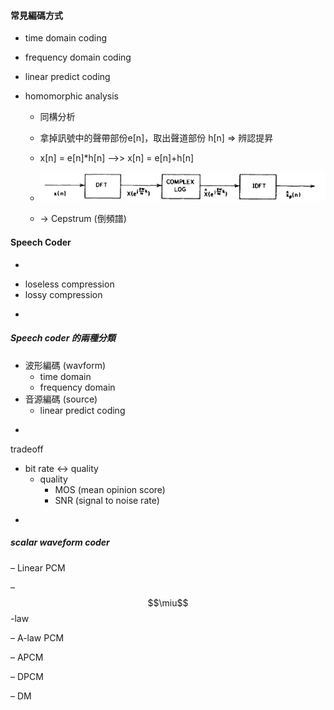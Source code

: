 #### 常見編碼方式

* time domain coding
* frequency domain coding
* linear predict coding
* homomorphic analysis

  * 同構分析
  * 拿掉訊號中的聲帶部份e\[n\]，取出聲道部份 h\[n\] =&gt; 辨認提昇

  * x\[n\] = e\[n\]\*h\[n\] --&gt;&gt; x\[n\] = e\[n\]+h\[n\]

  * ![](/assets/homomorphic-analysis.png)

  * -&gt; Cepstrum \(倒頻譜\)

#### Speech Coder

-

* loseless compression
* lossy compression

-

##### Speech coder 的兩種分類

* 波形編碼 \(wavform\)
  * time domain
  * frequency domain
* 音源編碼 \(source\)
  * linear predict coding

-

tradeoff

* bit rate &lt;-&gt; quality
  * quality 
    *  MOS \(mean opinion score\)
    * SNR \(signal to noise rate\)

-

##### scalar waveform coder

– Linear PCM

– $$\miu$$-law

– A-law PCM

– APCM

– DPCM

– DM





